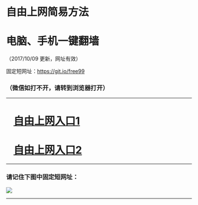 ﻿# 自由上网简易方法

# 电脑、手机一键翻墙

（2017/10/09 更新，网址有效）

固定短网址：https://git.io/free99

### （微信如打不开，请转到浏览器打开）


***





# &nbsp;&nbsp; <a href="http://ft358329312.fwq-tz-1001.info/fwqtz01.html?t=100900121006 " target="_blank">自由上网入口1</a>
# &nbsp;&nbsp; <a href="http://ft179006768.fwq-tz-1002.info/fwqtz02.html?t=100900121339 " target="_blank">自由上网入口2</a>
***

### 请记住下图中固定短网址：

<img src="https://s3-us-west-2.amazonaws.com/fwq-1001/yjfq-20170905okok.png" /> 


***

